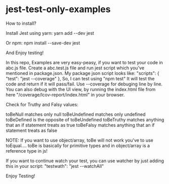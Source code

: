 # jest-test-only-examples

How to install?

Install Jest using yarn:
yarn add --dev jest

Or npm:
npm install --save-dev jest

And Enjoy testing!

In this repo, Examples are very easy-peasy, if you want to test your code in abc.js file. Create a abc.test.js file and run jest script which you've mentioned in package.json. My package json script looks like: 
"scripts": {
    "test": "jest --coverage"
  },
 So, I can test using "npm test" It will test the code and return if it will pass/fail. Use --coverage for debuging line by line.
 You can also debug with the UI view, by running the index.html file from here "/coverage/lcov-report/index.html" in your browser.


Check for Truthy and Falsy values: 

toBeNull matches only null
toBeUndefined matches only undefined
toBeDefined is the opposite of toBeUndefined
toBeTruthy matches anything that an if statement treats as true
toBeFalsy matches anything that an if statement treats as false

NOTE: If you want to use object/array, toBe will not work you've to use toEqual.... toBe is basically for primitive types and in object/array is a reference type in js!

If you want to continue watch your test, you can use watcher by just adding this in your script:
"testwath": "jest --watchAll"

Enjoy Testing! 

